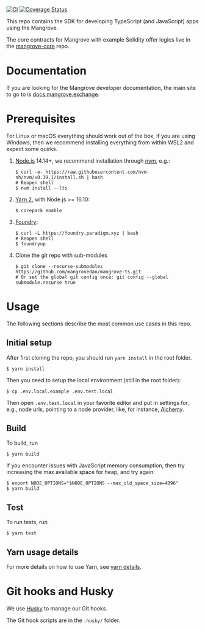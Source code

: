 [![CI](https://github.com/mangrovedao/mangrove-ts/actions/workflows/node.js.yml/badge.svg)](https://github.com/mangrovedao/mangrove-ts/actions/workflows/node.js.yml) [![Coverage Status](https://coveralls.io/repos/github/mangrovedao/mangrove-ts/badge.svg)](https://coveralls.io/github/mangrovedao/mangrove-ts)

This repo contains the SDK for developing TypeScript (and JavaScript) apps using the Mangrove.

The core contracts for Mangrove with example Solidity offer logics live in the [mangrove-core](https://github.com/mangrovedao/mangrove-core) repo.

# Documentation

If you are looking for the Mangrove developer documentation, the main site to go to is [docs.mangrove.exchange](https://docs.mangrove.exchange).

# Prerequisites

For Linux or macOS everything should work out of the box, if you are using Windows, then we recommend installing everything from within WSL2 and expect some quirks.

1. [Node.js](https://nodejs.org/en/) 14.14+, we recommend installation through [nvm](https://github.com/nvm-sh/nvm#installing-and-updating), e.g.:

   ```shell
   $ curl -o- https://raw.githubusercontent.com/nvm-sh/nvm/v0.39.1/install.sh | bash
   # Reopen shell
   $ nvm install --lts
   ```

2. [Yarn 2](https://yarnpkg.com/getting-started/install), with Node.js >= 16.10:

   ```shell
   $ corepack enable
   ```

3. [Foundry](https://book.getfoundry.sh/getting-started/installation.html):

   ```shell
   $ curl -L https://foundry.paradigm.xyz | bash
   # Reopen shell
   $ foundryup
   ```

4. Clone the git repo with sub-modules

   ```shell
   $ git clone --recurse-submodules https://github.com/mangrovedao/mangrove-ts.git
   # Or set the global git config once: git config --global submodule.recurse true
   ```

# Usage

The following sections describe the most common use cases in this repo.

## Initial setup

After first cloning the repo, you should run `yarn install` in the root folder.

```shell
$ yarn install
```

Then you need to setup the local environment (still in the root folder):

```shell
$ cp .env.local.example .env.test.local
```

Then open `.env.test.local` in your favorite editor and put in settings for, e.g., node urls, pointing to a node provider, like, for instance, [Alchemy](https://www.alchemy.com/).

## Build

To build, run

```shell
$ yarn build
```

If you encounter issues with JavaScript memory consumption, then try increasing the max available space for heap, and try again:

```shell
$ export NODE_OPTIONS="$NODE_OPTIONS --max_old_space_size=4096"
$ yarn build
```

## Test

To run tests, run

```shell
$ yarn test
```

## Yarn usage details

For more details on how to use Yarn, see [yarn details](./yarn.md).

# Git hooks and Husky

We use [Husky](https://typicode.github.io/husky/#/) to manage our Git hooks.

The Git hook scripts are in the `.husky/` folder.
